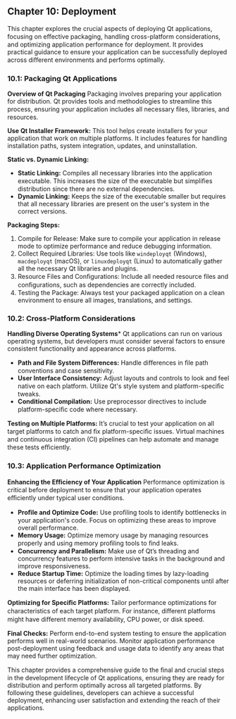 ## Chapter 10: Deployment

This chapter explores the crucial aspects of deploying Qt applications, focusing on eﬀective packaging, 
handling cross-platform considerations, and optimizing application performance for deployment. It provides practical guidance to ensure your application can be successfully deployed across diﬀerent environments and performs optimally.

### 10.1: Packaging Qt Applications

**Overview of Qt Packaging** 
Packaging involves preparing your application for distribution. Qt provides tools and methodologies to streamline this process, ensuring your application includes all necessary ﬁles, libraries, and resources.

**Use Qt Installer Framework:** This tool helps create installers for your application that work on multiple platforms. It includes features for handling installation paths, system integration, updates, and uninstallation.

**Static vs. Dynamic Linking:**
- **Static Linking:** Compiles all necessary libraries into the application executable. This increases the size of the executable but simpliﬁes distribution since there are no external dependencies.
- **Dynamic Linking:** Keeps the size of the executable smaller but requires that all necessary libraries are present on the user's system in the correct versions.

**Packaging Steps:**
1. Compile for Release: Make sure to compile your application in release mode to optimize performance and reduce debugging information.
2. Collect Required Libraries: Use tools like `windeployqt` (Windows), `macdeployqt` (macOS), or `linuxdeployqt` (Linux) to automatically gather all the necessary Qt libraries and plugins.
3. Resource Files and Conﬁgurations: Include all needed resource ﬁles and conﬁgurations, such as dependencies are correctly included.
4. Testing the Package: Always test your packaged application on a clean environment to ensure all images, translations, and settings.



### 10.2: Cross-Platform Considerations

**Handling Diverse Operating Systems***
Qt applications can run on various operating systems, but developers must consider several factors to ensure consistent functionality and appearance across platforms.

* **Path and File System Diﬀerences:** Handle diﬀerences in ﬁle path conventions and case sensitivity.
* **User Interface Consistency:** Adjust layouts and controls to look and feel native on each platform. Utilize Qt's style system and platform-speciﬁc tweaks.
* **Conditional Compilation:** Use preprocessor directives to include platform-speciﬁc code where necessary.

**Testing on Multiple Platforms:**
It’s crucial to test your application on all target platforms to catch and ﬁx platform-speciﬁc issues. 
Virtual machines and continuous integration (CI) pipelines can help automate and manage these tests eﬃciently.

### 10.3: Application Performance Optimization

**Enhancing the Eﬃciency of Your Application**
Performance optimization is critical before deployment to ensure that your application operates eﬃciently under typical user conditions.
* **Proﬁle and Optimize Code:** Use proﬁling tools to identify bottlenecks in your application's code. Focus on optimizing these areas to improve overall performance.
* **Memory Usage:** Optimize memory usage by managing resources properly and using memory proﬁling tools to ﬁnd leaks.
* **Concurrency and Parallelism:** Make use of Qt’s threading and concurrency features to perform intensive tasks in the background and improve responsiveness.
* **Reduce Startup Time:** Optimize the loading times by lazy-loading resources or deferring initialization of non-critical components until after the main interface has been displayed.

**Optimizing for Speciﬁc Platforms:**
Tailor performance optimizations for characteristics of each target platform. For instance, diﬀerent platforms might have diﬀerent memory availability, CPU power, or disk speed.

**Final Checks:**
Perform end-to-end system testing to ensure the application performs well in real-world scenarios.
Monitor application performance post-deployment using feedback and usage data to identify any areas that may need further optimization.

This chapter provides a comprehensive guide to the ﬁnal and crucial steps in the development lifecycle of Qt applications, ensuring they are ready for distribution and perform optimally across all targeted platforms. By following these guidelines, developers can achieve a successful deployment, enhancing user satisfaction and extending the reach of their applications.